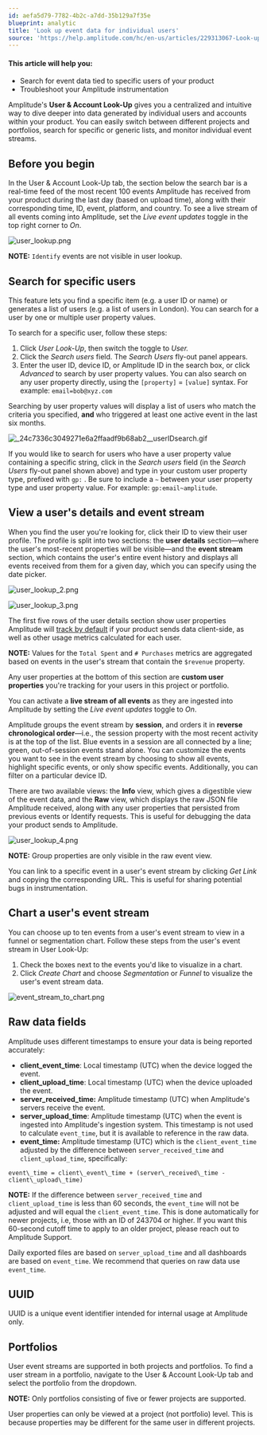 ```yaml
---
id: aefa5d79-7782-4b2c-a7dd-35b129a7f35e
blueprint: analytic
title: 'Look up event data for individual users'
source: 'https://help.amplitude.com/hc/en-us/articles/229313067-Look-up-event-data-for-individual-users'
---
```

#### This article will help you:

* Search for event data tied to specific users of your product
* Troubleshoot your Amplitude instrumentation

Amplitude's **User & Account Look-Up** gives you a centralized and intuitive way to dive deeper into data generated by individual users and accounts within your product. You can easily switch between different projects and portfolios, search for specific or generic lists, and monitor individual event streams.

## Before you begin

In the User & Account Look-Up tab, the section below the search bar is a real-time feed of the most recent 100 events Amplitude has received from your product during the last day (based on upload time), along with their corresponding time, ID, event, platform, and country. To see a live stream of all events coming into Amplitude, set the *Live event updates* toggle in the top right corner to *On*.

![user_lookup.png](/docs/output/img/analytics/user_lookup.png)

**NOTE:** `Identify` events are not visible in user lookup.

## Search for specific users

This feature lets you find a specific item (e.g. a user ID or name) or generates a list of users (e.g. a list of users in London). You can search for a user by one or multiple user property values. 

To search for a specific user, follow these steps:

1. Click *User Look-Up*, then switch the toggle to *User.*
2. Click the *Search users* field. The *Search Users* fly-out panel appears.
3. Enter the user ID, device ID, or Amplitude ID in the search box, or click *Advanced* to search by user property values. You can also search on any user property directly, using the `[property]` = `[value]` syntax. For example: `email=bob@xyz.com`  
  
Searching by user property values will display a list of users who match the criteria you specified, **and** who triggered at least one active event in the last six months.

![_24c7336c3049271e6a2ffaadf9b68ab2__userIDsearch.gif](/docs/output/img/analytics/_24c7336c3049271e6a2ffaadf9b68ab2__userIDsearch.gif)

If you would like to search for users who have a user property value containing a specific string, click in the *Search users* field (in the *Search Users* fly-out panel shown above) and type in your custom user property type, prefixed with `gp:` . Be sure to include a `~` between your user property type and user property value. For example: `gp:email~amplitude`.

## View a user's details and event stream

When you find the user you're looking for, click their ID to view their user profile. The profile is split into two sections: the **user details** section—where the user's most-recent properties will be visible—and the **event stream** section, which contains the user's entire event history and displays all events received from them for a given day, which you can specify using the date picker.

![user_lookup_2.png](/docs/output/img/analytics/user_lookup_2.png)

![user_lookup_3.png](/docs/output/img/analytics/user_lookup_3.png)

The first five rows of the user details section show user properties Amplitude will [track by default](/docs/get-started/user-property-definitions) if your product sends data client-side, as well as other usage metrics calculated for each user.

**NOTE:** Values for the `Total Spent` and `# Purchases` metrics are aggregated based on events in the user's stream that contain the `$revenue` property. 

Any user properties at the bottom of this section are **custom user properties** you're tracking for your users in this project or portfolio.

You can activate a **live stream of all events** as they are ingested into Amplitude by setting the *Live event updates* toggle to *On*.

Amplitude groups the event stream by **session**, and orders it in **reverse chronological order**—i.e., the session property with the most recent activity is at the top of the list. Blue events in a session are all connected by a line; green, out-of-session events stand alone. You can customize the events you want to see in the event stream by choosing to show all events, highlight specific events, or only show specific events. Additionally, you can filter on a particular device ID.

There are two available views: the **Info** view, which gives a digestible view of the event data, and the **Raw** view, which displays the raw JSON file Amplitude received, along with any user properties that persisted from previous events or Identify requests. This is useful for debugging the data your product sends to Amplitude.

![user_lookup_4.png](/docs/output/img/analytics/user_lookup_4.png)

**NOTE:** Group properties are only visible in the raw event view.

You can link to a specific event in a user's event stream by clicking *Get Link* and copying the corresponding URL. This is useful for sharing potential bugs in instrumentation.

## Chart a user's event stream

You can choose up to ten events from a user's event stream to view in a funnel or segmentation chart. Follow these steps from the user's event stream in User Look-Up:

1. Check the boxes next to the events you'd like to visualize in a chart.
2. Click *Create Chart* and choose *Segmentation* or *Funnel* to visualize the user's event stream data.

![event_stream_to_chart.png](/docs/output/img/analytics/event_stream_to_chart.png)

## Raw data fields

Amplitude uses different timestamps to ensure your data is being reported accurately:

* **client\_event\_time**: Local timestamp (UTC) when the device logged the event.
* **client\_upload\_time**: Local timestamp (UTC) when the device uploaded the event.
* **server\_received\_time:** Amplitude timestamp (UTC) when Amplitude's servers receive the event.
* **server\_upload\_time**: Amplitude timestamp (UTC) when the event is ingested into Amplitude's ingestion system. This timestamp is not used to calculate `event_time`, but it is available to reference in the raw data.
* **event\_time:** Amplitude timestamp (UTC) which is the `client_event_time` adjusted by the difference between `server_received_time` and `client_upload_time`, specifically:

```
event\_time = client\_event\_time + (server\_received\_time - client\_upload\_time)
```

**NOTE:** If the difference between `server_received_time` and `client_upload_time` is less than 60 seconds, the `event_time` will not be adjusted and will equal the `client_event_time`. This is done automatically for newer projects, i.e, those with an ID of 243704 or higher. If you want this 60-second cutoff time to apply to an older project, please reach out to Amplitude Support.

Daily exported files are based on `server_upload_time` and all dashboards are based on `event_time`. We recommend that queries on raw data use `event_time`.

## UUID

UUID is a unique event identifier intended for internal usage at Amplitude only.

## Portfolios

User event streams are supported in both projects and portfolios. To find a user stream in a portfolio, navigate to the User & Account Look-Up tab and select the portfolio from the dropdown.

**NOTE:** Only portfolios consisting of five or fewer projects are supported.

User properties can only be viewed at a project (not portfolio) level. This is because properties may be different for the same user in different projects.
